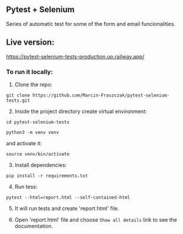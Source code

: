 ## Pytest + Selenium

Series of automatic test for some of the form and email funcionalities.

## Live version:

https://pytest-selenium-tests-production.up.railway.app/

### To run it locally:

1) Clone the repo:

```git clone https://github.com/Marcin-Fraszczak/pytest-selenium-tests.git```

2) Inside the project directory create virtual environment:

```cd pytest-selenium-tests```

```python3 -m venv venv```

and activate it:

```source venv/bin/activate```

3) Install dependencies:

```pip install -r requirements.txt```

4) Run tess:

```pytest --html=report.html --self-contained-html```

5) It will run tests and create 'report.html' file.

6) Open 'report.html' file and choose ``Show all details`` link to see the documentation. 